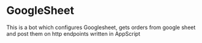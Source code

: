 # GoogleSheet
This is a bot which configures Googlesheet, gets orders from google sheet and post them on http endpoints written in AppScript
